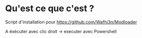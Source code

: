 # Qu'est ce que c'est ?

Script d'installation pour https://github.com/Wafhi3n/Modloader

A éxécuter avec clic droit -> executer avec Powershell
